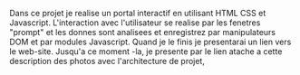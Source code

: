 Dans ce projet je realise un portal interactif en utilisant HTML CSS et Javascript. 
L'interaction avec l'utilisateur se realise par les fenetres "prompt" et les donnes sont analisees et enregistrez par manipulateurs DOM et par modules Javascript.
Quand je le finis je presentarai un lien vers le web-site. Jusqu'a ce moment -la, je presente par le lien atache a cette description des photos avec l'architecture de projet,
